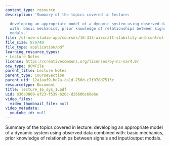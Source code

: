 ```yaml
---
content_type: resource
description: 'Summary of the topics covered in lecture:

  developing an appropriate model of a dynamic system using observed data combined
  with: basic mechanics, prior knowledge of relationships between signals and input/output
  modals.'
file: /ol-ocw-studio-app/courses/16-333-aircraft-stability-and-control-fall-2004/b36a3809af23f539b20cd26606c60e6e_lecture_16_sys_1.pdf
file_size: 876740
file_type: application/pdf
learning_resource_types:
- Lecture Notes
license: https://creativecommons.org/licenses/by-nc-sa/4.0/
ocw_type: OCWFile
parent_title: Lecture Notes
parent_type: CourseSection
parent_uid: 12a1aaf9-be7a-ca1d-756d-c7f978d7513c
resourcetype: Document
title: lecture_16_sys_1.pdf
uid: b36a3809-af23-f539-b20c-d26606c60e6e
video_files:
  video_thumbnail_file: null
video_metadata:
  youtube_id: null
---
```

Summary of the topics covered in lecture:
developing an appropriate model of a dynamic system using observed data combined with: basic mechanics, prior knowledge of relationships between signals and input/output modals.